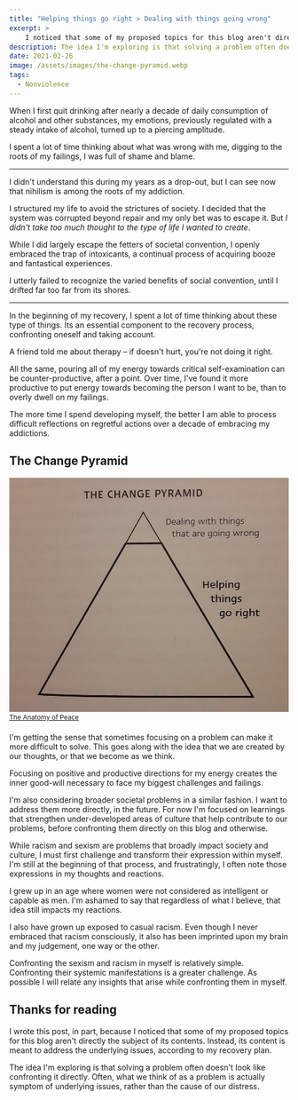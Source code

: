 ```yaml
---
title: "Helping things go right > Dealing with things going wrong"
excerpt: >
    I noticed that some of my proposed topics for this blog aren't directly the subject of its contents. That has something to do with the idea that some of the most important work in my recovery hasn't been trying to solve the problems I'd caused for myself. Exploring the idea that solving a problem often doesn't always look like confronting it directly. What we think of as a problem may be closer to a symptom of underlying issues. 
description: The idea I'm exploring is that solving a problem often doesn't look like confronting it directly. Often, what we think of as a problem is actually symptom of underlying issues, rather than the cause of our distress.
date: 2021-02-26
image: /assets/images/the-change-pyramid.webp
tags:
  - Nonviolence
---
```


When I first quit drinking after nearly a decade of daily consumption of alcohol and other substances, my emotions, previously regulated with a steady intake of alcohol, turned up to a piercing amplitude. 

I spent a lot of time thinking about what was wrong with me, digging to the roots of my failings, I was full of shame and blame.

--- 

I didn't understand this during my years as a drop-out, but I can see now that nihilism is among the roots of my addiction. 

I structured my life to avoid the strictures of society. I decided that the system was corrupted beyond repair and my only bet was to escape it. But *I didn't take too much thought to the type of life I wanted to create*. 

While I did largely escape the fetters of societal convention, I openly embraced the trap of intoxicants, a continual process of acquiring booze and fantastical experiences. 

I utterly failed to recognize the varied benefits of social convention, until I drifted far too far from its shores.

---

In the beginning of my recovery, I spent a lot of time thinking about these type of things. Its an essential component to the recovery process, confronting oneself and taking account. 

A friend told me about therapy – if doesn't hurt, you're not doing it right. 

All the same, pouring all of my energy towards critical self-examination can be counter-productive, after a point. Over time, I've found it more productive to put energy towards becoming the person I want to be, than to overly dwell on my failings.

The more time I spend developing myself, the better I am able to process difficult reflections on regretful actions over a decade of embracing my addictions.

<h2>The Change Pyramid</h2>

<img src="/assets/images/change-pyramid.png"/>
<sup><a href="https://arbinger.com/Landing/AnatomyOfPeace.html">The Anatomy of Peace</a></sup>

I'm getting the sense that sometimes focusing on a problem can make it more difficult to solve. This goes along with the idea that we are created by our thoughts, or that we become as we think. 

Focusing on positive and productive directions for my energy creates the inner good-will necessary to face my biggest challenges and failings.

I'm also considering broader societal problems in a similar fashion. I want to address them more directly, in the future. For now I'm focused on learnings that strengthen under-developed areas of culture that help contribute to our problems, before confronting them directly on this blog and otherwise.

While racism and sexism are problems that broadly impact society and culture, I must first challenge and transform their expression within myself. I'm still at the beginning of that process, and frustratingly, I often note those expressions in my thoughts and reactions.

I grew up in an age where women were not considered as intelligent or capable as men. I'm ashamed to say that regardless of what I believe, that idea still impacts my reactions.

I also have grown up exposed to casual racism. Even though I never embraced that racism consciously, it also has been imprinted upon my brain and my judgement, one way or the other. 

Confronting the sexism and racism in myself is relatively simple. Confronting their systemic manifestations is a greater challenge. As possible I will relate any insights that arise while confronting them in myself.

## Thanks for reading

I wrote this post, in part, because I noticed that some of my proposed topics for this blog aren't directly the subject of its contents. Instead, its content is meant to address the underlying issues, according to my recovery plan.

The idea I'm exploring is that solving a problem often doesn't look like confronting it directly. Often, what we think of as a problem is actually symptom of underlying issues, rather than the cause of our distress. 
